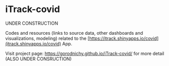 # iTrack-covid


UNDER CONSTRUCTION

Codes and resources (links to source data, other dashboards and visualizations, modeling) related to 
the [https://itrack.shinyapps.io/covid](itrack.shinyapps.io/covid) App. 

Visit project page: https://gorodnichy.github.io/iTrack-covid/ for more detail (ALSO UNDER CONSRUCTION)
